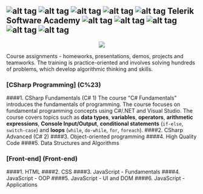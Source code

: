 ## ![alt tag](https://github.com/petyakostova/Telerik-Academy/blob/master/images/star20.jpg)   ![alt tag](https://github.com/petyakostova/Telerik-Academy/blob/master/images/star20.jpg)   ![alt tag](https://github.com/petyakostova/Telerik-Academy/blob/master/images/star20.jpg)   ![alt tag](https://github.com/petyakostova/Telerik-Academy/blob/master/images/star20.jpg)   ![alt tag](https://github.com/petyakostova/Telerik-Academy/blob/master/images/star20.jpg)   Telerik Software Academy   ![alt tag](https://github.com/petyakostova/Telerik-Academy/blob/master/images/star20.jpg)   ![alt tag](https://github.com/petyakostova/Telerik-Academy/blob/master/images/star20.jpg)   ![alt tag](https://github.com/petyakostova/Telerik-Academy/blob/master/images/star20.jpg)   ![alt tag](https://github.com/petyakostova/Telerik-Academy/blob/master/images/star20.jpg)   ![alt tag](https://github.com/petyakostova/Telerik-Academy/blob/master/images/star20.jpg)

<p align="center"><a href="http://academy.telerik.com/"><img src="https://raw.githubusercontent.com/fast4y/TelerikAcademy/master/ta.png" /></a></p>

Course assignments - homeworks, presentations, demos, projects and teamworks.
The training is practice-oriented and involves solving hundreds of problems, which develop algorithmic thinking and skills.

### [CSharp Programming] (C%23)
####1. CSharp Fundamentals (C# 1)
The course "C# Fundamentals" introduces the fundamentals of programming. The course focuses on fundamental programming concepts using C#/.NET and Visual Studio. The course covers topics such as **data types**, **variables**, **operators**, **arithmetic expressions**, **Console Input/Output**, **conditional statements** (`if-else`, `switch-case`) and **loops** (`while`, `do-while`, `for`, `foreach`). 
####2. CSharp Advanced (C# 2)
####3. Object-oriented programming
####4. High Quality Code
####5. Data Structures and Algorithms

### [Front-end] (Front-end)
####1. HTML
####2. CSS
####3. JavaScript - Fundamentals
####4. JavaScript - OOP
####5. JavaScript - UI and DOM
####6. JavaScript - Applications

